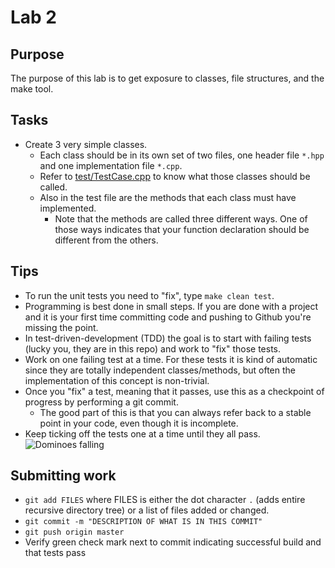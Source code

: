 # Lab 2

## Purpose
The purpose of this lab is to get exposure to classes, file structures, and the make tool.

## Tasks
* Create 3 very simple classes.
	* Each class should be in its own set of two files, one header file `*.hpp` and one implementation file `*.cpp`.
	* Refer to [test/TestCase.cpp](test/TestCase.cpp) to know what those classes should be called.
	* Also in the test file are the methods that each class must have implemented.
		* Note that the methods are called three different ways.
		One of those ways indicates that your function declaration should be different from the others.

## Tips
* To run the unit tests you need to "fix", type `make clean test`.
* Programming is best done in small steps. If you are done with a project and it is your first time committing code and pushing to Github you're missing the point.
* In test-driven-development (TDD) the goal is to start with failing tests (lucky you, they are in this repo) and work to "fix" those tests.
* Work on one failing test at a time.
For these tests it is kind of automatic since they are totally independent classes/methods, but often the implementation of this concept is non-trivial.
* Once you "fix" a test, meaning that it passes, use this as a checkpoint of progress by performing a git commit.
	* The good part of this is that you can always refer back to a stable point in your code, even though it is incomplete.
* Keep ticking off the tests one at a time until they all pass.
![Dominoes falling](https://media2.giphy.com/media/HPA8CiJuvcVW0/source.gif)

## Submitting work
* `git add FILES` where FILES is either the dot character `.` (adds entire recursive directory tree) or a list of files added or changed.
* `git commit -m "DESCRIPTION OF WHAT IS IN THIS COMMIT"`
* `git push origin master`
* Verify green check mark next to commit indicating successful build and that tests pass